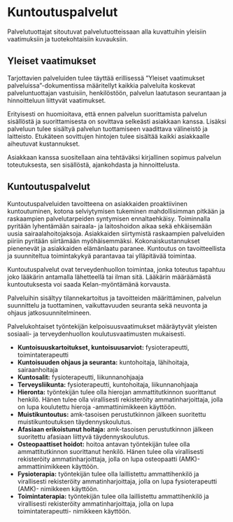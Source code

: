 # Kuntoutuspalvelut
Palvelutuottajat sitoutuvat palvelutuotteissaan alla kuvattuihin yleisiin vaatimuksiin ja tuotekohtaisiin kuvauksiin.


## Yleiset vaatimukset

Tarjottavien palveluiden tulee täyttää erillisessä ”Yleiset vaatimukset palveluissa”-dokumentissa määritellyt kaikkia palveluita koskevat palveluntuottajan vastuisiin, henkilöstöön, palvelun laatutason seurantaan ja hinnoitteluun liittyvät vaatimukset.

Erityisesti on huomioitava, että ennen palvelun suorittamista palvelun sisällöstä ja suorittamisesta on sovittava selkeästi asiakkaan kanssa. Lisäksi palveluun tulee sisältyä palvelun tuottamiseen vaadittava välineistö ja laitteisto. Etukäteen sovittujen hintojen tulee sisältää kaikki asiakkaalle aiheutuvat kustannukset.

Asiakkaan kanssa suositellaan aina tehtäväksi kirjallinen sopimus palvelun toteutuksesta, sen sisällöstä, ajankohdasta ja hinnoittelusta.

## Kuntoutuspalvelut

Kuntoutuspalveluiden tavoitteena on asiakkaiden proaktiivinen kuntoutuminen, kotona selviytymisen tukeminen mahdollisimman pitkään ja raskaampien palvelutarpeiden syntymisen ennaltaehkäisy. Toiminnalla pyritään lyhentämään sairaala- ja laitoshoidon aikaa sekä ehkäisemään uusia sairaalahoitojaksoja. Asiakkaiden siirtymistä raskaampien palveluiden piiriin pyritään siirtämään myöhäisemmäksi. Kokonaiskustannukset pienenevät ja asiakkaiden elämänlaatu paranee. Kuntoutus on tavoitteellista ja suunniteltua toimintakykyä parantavaa tai ylläpitävää toimintaa.

Kuntoutuspalvelut ovat terveydenhuollon toimintaa, jonka toteutus tapahtuu joko lääkärin antamalla lähetteellä tai ilman sitä. Lääkärin määräämästä kuntoutuksesta voi saada Kelan-myöntämänä korvausta.

Palveluihin sisältyy tilannekartoitus ja tavoitteiden määrittäminen, palvelun suunnittelu ja tuottaminen, vaikuttavuuden seuranta sekä neuvonta ja ohjaus jatkosuunnitelmineen.

Palvelukohtaiset työntekijän kelpoisuusvaatimukset määräytyvät yleisten sosiaali- ja terveydenhuollon koulutusvaatimusten mukaisesti.

* **Kuntoisuuskartoitukset, kuntoisuusarviot:** fysioterapeutti, toimintaterapeutti
* **Kuntoisuuden ohjaus ja seuranta:** kuntohoitaja, lähihoitaja, sairaanhoitaja
* **Kuntosalit:** fysioterapeutti, liikunnanohjaaja
* **Terveysliikunta:** fysioterapeutti, kuntohoitaja, liikunnanohjaaja
* **Hieronta:** työntekijän tulee olla hierojan ammattitutkinnon suorittanut henkilö. Hänen tulee olla virallisesti rekisteröity ammatinharjoittaja, jolla on lupa koulutettu hieroja -ammattinimikkeen käyttöön.
* **Muistikuntoutus:** amk-tasoisen perustutkinnon jälkeen suoritettu muistikuntoutuksen täydennyskoulutus.
* **Afasiaan erikoistunut hoitaja:** amk-tasoisen perustutkinnon jälkeen suoritettu afasiaan liittyvä täydennyskoulutus.
* **Osteopaattiset hoidot:** hoitoa antavan työntekijän tulee olla ammattitutkinnon suorittanut henkilö. Hänen tulee olla virallisesti rekisteröity ammatinharjoittaja, jolla on lupa osteopaatti (AMK)- ammattinimikkeen käyttöön.
* **Fysioterapia:** työntekijän tulee olla laillistettu ammattihenkilö ja virallisesti rekisteröity ammatinharjoittaja, jolla on lupa fysioterapeutti (AMK)- nimikkeen käyttöön.
* **Toimintaterapia:** työntekijän tulee olla laillistettu ammattihenkilö ja virallisesti rekisteröity ammatinharjoittaja, jolla on lupa toimintaterapeutti- nimikkeen käyttöön.
